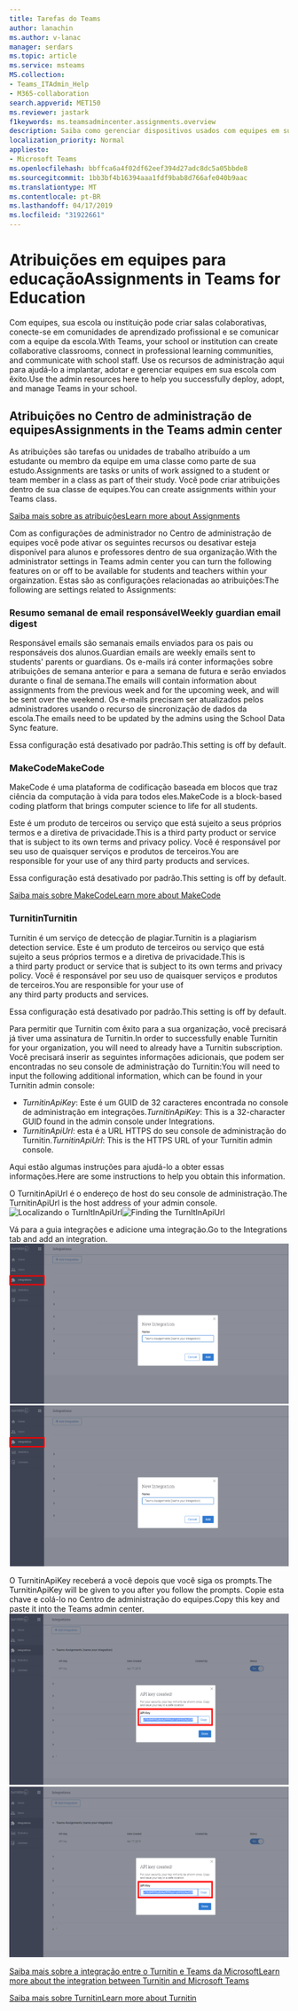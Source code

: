 ```yaml
---
title: Tarefas do Teams
author: lanachin
ms.author: v-lanac
manager: serdars
ms.topic: article
ms.service: msteams
MS.collection:
- Teams_ITAdmin_Help
- M365-collaboration
search.appverid: MET150
ms.reviewer: jastark
f1keywords: ms.teamsadmincenter.assignments.overview
description: Saiba como gerenciar dispositivos usados com equipes em sua organização.
localization_priority: Normal
appliesto:
- Microsoft Teams
ms.openlocfilehash: bbffca6a4f02df62eef394d27adc8dc5a05bbde8
ms.sourcegitcommit: 1bb3bf4b16394aaa1fdf9bab8d766afe040b9aac
ms.translationtype: MT
ms.contentlocale: pt-BR
ms.lasthandoff: 04/17/2019
ms.locfileid: "31922661"
---
```

# <a name="assignments-in-teams-for-education"></a><span data-ttu-id="1bac9-103">Atribuições em equipes para educação</span><span class="sxs-lookup"><span data-stu-id="1bac9-103">Assignments in Teams for Education</span></span>

<span data-ttu-id="1bac9-104">Com equipes, sua escola ou instituição pode criar salas colaborativas, conecte-se em comunidades de aprendizado profissional e se comunicar com a equipe da escola.</span><span class="sxs-lookup"><span data-stu-id="1bac9-104">With Teams, your school or institution can create collaborative classrooms, connect in professional learning communities, and communicate with school staff.</span></span> <span data-ttu-id="1bac9-105">Use os recursos de administração aqui para ajudá-lo a implantar, adotar e gerenciar equipes em sua escola com êxito.</span><span class="sxs-lookup"><span data-stu-id="1bac9-105">Use the admin resources here to help you successfully deploy, adopt, and manage Teams in your school.</span></span>  

## <a name="assignments-in-the-teams-admin-center"></a><span data-ttu-id="1bac9-106">Atribuições no Centro de administração de equipes</span><span class="sxs-lookup"><span data-stu-id="1bac9-106">Assignments in the Teams admin center</span></span>
<span data-ttu-id="1bac9-107">As atribuições são tarefas ou unidades de trabalho atribuído a um estudante ou membro da equipe em uma classe como parte de sua estudo.</span><span class="sxs-lookup"><span data-stu-id="1bac9-107">Assignments are tasks or units of work assigned to a student or team member in a class as part of their study.</span></span> <span data-ttu-id="1bac9-108">Você pode criar atribuições dentro de sua classe de equipes.</span><span class="sxs-lookup"><span data-stu-id="1bac9-108">You can create assignments within your Teams class.</span></span>

[<span data-ttu-id="1bac9-109">Saiba mais sobre as atribuições</span><span class="sxs-lookup"><span data-stu-id="1bac9-109">Learn more about Assignments</span></span>](https://support.office.com/article/microsoft-teams-5aa4431a-8a3c-4aa5-87a6-b6401abea114?ui=en-US&rs=en-IE&ad=IE#ID0EAABAAA=Assignments)

<span data-ttu-id="1bac9-110">Com as configurações de administrador no Centro de administração de equipes você pode ativar os seguintes recursos ou desativar esteja disponível para alunos e professores dentro de sua organização.</span><span class="sxs-lookup"><span data-stu-id="1bac9-110">With the administrator settings in Teams admin center you can turn the following features on or off to be available for students and teachers within your orgainzation.</span></span> <span data-ttu-id="1bac9-111">Estas são as configurações relacionadas ao atribuições:</span><span class="sxs-lookup"><span data-stu-id="1bac9-111">The following are settings related to Assignments:</span></span>

### <a name="weekly-guardian-email-digest"></a><span data-ttu-id="1bac9-112">Resumo semanal de email responsável</span><span class="sxs-lookup"><span data-stu-id="1bac9-112">Weekly guardian email digest</span></span>
<span data-ttu-id="1bac9-113">Responsável emails são semanais emails enviados para os pais ou responsáveis dos alunos.</span><span class="sxs-lookup"><span data-stu-id="1bac9-113">Guardian emails are weekly emails sent to students' parents or guardians.</span></span> <span data-ttu-id="1bac9-114">Os e-mails irá conter informações sobre atribuições de semana anterior e para a semana de futura e serão enviados durante o final de semana.</span><span class="sxs-lookup"><span data-stu-id="1bac9-114">The emails will contain information about assignments from the previous week and for the upcoming week, and will be sent over the weekend.</span></span> <span data-ttu-id="1bac9-115">Os e-mails precisam ser atualizados pelos administradores usando o recurso de sincronização de dados da escola.</span><span class="sxs-lookup"><span data-stu-id="1bac9-115">The emails need to be updated by the admins using the School Data Sync feature.</span></span>

<span data-ttu-id="1bac9-116">Essa configuração está desativado por padrão.</span><span class="sxs-lookup"><span data-stu-id="1bac9-116">This setting is off by default.</span></span>

### <a name="makecode"></a><span data-ttu-id="1bac9-117">MakeCode</span><span class="sxs-lookup"><span data-stu-id="1bac9-117">MakeCode</span></span>
<span data-ttu-id="1bac9-118">MakeCode é uma plataforma de codificação baseada em blocos que traz ciência da computação à vida para todos eles.</span><span class="sxs-lookup"><span data-stu-id="1bac9-118">MakeCode is a block-based coding platform that brings computer science to life for all students.</span></span> 

<span data-ttu-id="1bac9-119">Este é um produto de terceiros ou serviço que está sujeito a seus próprios termos e a diretiva de privacidade.</span><span class="sxs-lookup"><span data-stu-id="1bac9-119">This is a third party product or service that is subject to its own terms and privacy policy.</span></span> <span data-ttu-id="1bac9-120">Você é responsável por seu uso de quaisquer serviços e produtos de terceiros.</span><span class="sxs-lookup"><span data-stu-id="1bac9-120">You are responsible for your use of any third party products and services.</span></span>

<span data-ttu-id="1bac9-121">Essa configuração está desativado por padrão.</span><span class="sxs-lookup"><span data-stu-id="1bac9-121">This setting is off by default.</span></span>

[<span data-ttu-id="1bac9-122">Saiba mais sobre MakeCode</span><span class="sxs-lookup"><span data-stu-id="1bac9-122">Learn more about MakeCode</span></span>](https://www.microsoft.com/${locale}/makecode)

### <a name="turnitin"></a><span data-ttu-id="1bac9-123">Turnitin</span><span class="sxs-lookup"><span data-stu-id="1bac9-123">Turnitin</span></span>

<span data-ttu-id="1bac9-124">Turnitin é um serviço de detecção de plagiar.</span><span class="sxs-lookup"><span data-stu-id="1bac9-124">Turnitin is a plagiarism detection service.</span></span> <span data-ttu-id="1bac9-125">Este é um produto de terceiros ou serviço que está sujeito a seus próprios termos e a diretiva de privacidade.</span><span class="sxs-lookup"><span data-stu-id="1bac9-125">This is a third party product or service that is subject to its own terms and privacy policy.</span></span> <span data-ttu-id="1bac9-126">Você é responsável por seu uso de quaisquer serviços e produtos de terceiros.</span><span class="sxs-lookup"><span data-stu-id="1bac9-126">You are responsible for your use of any third party products and services.</span></span>

<span data-ttu-id="1bac9-127">Essa configuração está desativado por padrão.</span><span class="sxs-lookup"><span data-stu-id="1bac9-127">This setting is off by default.</span></span>

<span data-ttu-id="1bac9-128">Para permitir que Turnitin com êxito para a sua organização, você precisará já tiver uma assinatura de Turnitin.</span><span class="sxs-lookup"><span data-stu-id="1bac9-128">In order to successfully enable Turnitin for your organization, you will need to already have a Turnitin subscription.</span></span> <span data-ttu-id="1bac9-129">Você precisará inserir as seguintes informações adicionais, que podem ser encontradas no seu console de administração do Turnitin:</span><span class="sxs-lookup"><span data-stu-id="1bac9-129">You will need to input the following additional information, which can be found in your Turnitin admin console:</span></span>

  * <span data-ttu-id="1bac9-130">_TurnitinApiKey_: Este é um GUID de 32 caracteres encontrada no console de administração em integrações.</span><span class="sxs-lookup"><span data-stu-id="1bac9-130">_TurnitinApiKey_: This is a 32-character GUID found in the admin console under Integrations.</span></span>
  * <span data-ttu-id="1bac9-131">_TurnitinApiUrl_: esta é a URL HTTPS do seu console de administração do Turnitin.</span><span class="sxs-lookup"><span data-stu-id="1bac9-131">_TurnitinApiUrl_: This is the HTTPS URL of your Turnitin admin console.</span></span>

<span data-ttu-id="1bac9-132">Aqui estão algumas instruções para ajudá-lo a obter essas informações.</span><span class="sxs-lookup"><span data-stu-id="1bac9-132">Here are some instructions to help you obtain this information.</span></span>

<span data-ttu-id="1bac9-133">O TurnitinApiUrl é o endereço de host do seu console de administração.</span><span class="sxs-lookup"><span data-stu-id="1bac9-133">The TurnitinApiUrl is the host address of your admin console.</span></span>
<span data-ttu-id="1bac9-134">![Localizando o TurnItInApiUrl](./educationImages/Assignments_mopo_turnitin1.png)</span><span class="sxs-lookup"><span data-stu-id="1bac9-134">![Finding the TurnItInApiUrl](./educationImages/Assignments_mopo_turnitin1.png)</span></span>

<span data-ttu-id="1bac9-135">Vá para a guia integrações e adicione uma integração.</span><span class="sxs-lookup"><span data-stu-id="1bac9-135">Go to the Integrations tab and add an integration.</span></span>
<span data-ttu-id="1bac9-136">![Localizando o TurnItInApiUrl](./educationImages/Assignments_mopo_turnitin2.png)</span><span class="sxs-lookup"><span data-stu-id="1bac9-136">![Finding the TurnItInApiUrl](./educationImages/Assignments_mopo_turnitin2.png)</span></span>

<span data-ttu-id="1bac9-137">O TurnitinApiKey receberá a você depois que você siga os prompts.</span><span class="sxs-lookup"><span data-stu-id="1bac9-137">The TurnitinApiKey will be given to you after you follow the prompts.</span></span> <span data-ttu-id="1bac9-138">Copie esta chave e colá-lo no Centro de administração do equipes.</span><span class="sxs-lookup"><span data-stu-id="1bac9-138">Copy this key and paste it into the Teams admin center.</span></span> 
<span data-ttu-id="1bac9-139">![Localizando o TurnItInApiUrl](./educationImages/Assignments_mopo_turnitin3.png)</span><span class="sxs-lookup"><span data-stu-id="1bac9-139">![Finding the TurnItInApiUrl](./educationImages/Assignments_mopo_turnitin3.png)</span></span>

[<span data-ttu-id="1bac9-140">Saiba mais sobre a integração entre o Turnitin e Teams da Microsoft</span><span class="sxs-lookup"><span data-stu-id="1bac9-140">Learn more about the integration between Turnitin and Microsoft Teams</span></span>](https://www.turnitin.com/products/feedback-studio/microsoft-teams-integration)

[<span data-ttu-id="1bac9-141">Saiba mais sobre Turnitin</span><span class="sxs-lookup"><span data-stu-id="1bac9-141">Learn more about Turnitin</span></span>](https://www.turnitin.com/)